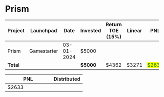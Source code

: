# Prism



<table data-full-width="true"><thead><tr><th width="141">Project</th><th width="138">Launchpad</th><th width="132">Date</th><th width="133">Invested</th><th width="163">Return TGE (15%)</th><th width="88">Linear</th><th>PNL</th></tr></thead><tbody><tr><td>Prism</td><td>Gamestarter</td><td>03-01-2024</td><td>$5000</td><td></td><td></td><td></td></tr><tr><td><strong>Total</strong></td><td></td><td></td><td><strong>$5000</strong></td><td>$4362</td><td>$3271</td><td><mark style="color:green;">$2633</mark></td></tr></tbody></table>

<table data-full-width="true"><thead><tr><th width="135">PNL</th><th>Distributed</th></tr></thead><tbody><tr><td>$2633</td><td></td></tr></tbody></table>
